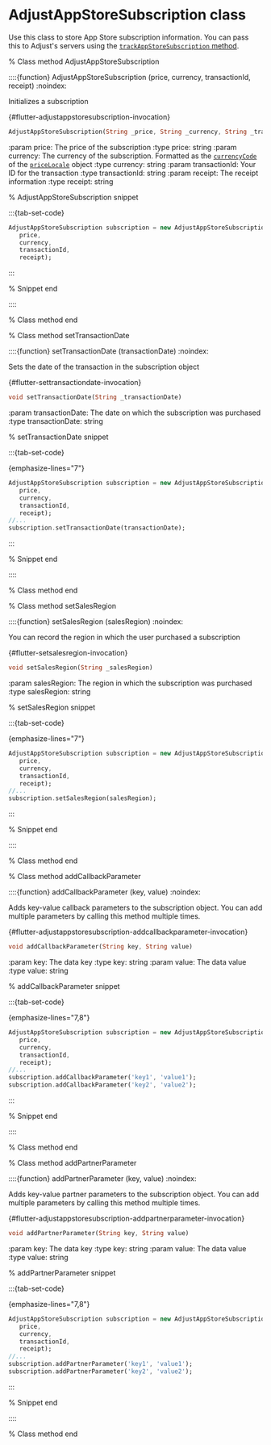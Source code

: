 # AdjustAppStoreSubscription class

Use this class to store App Store subscription information. You can pass this to Adjust's servers using the [`trackAppStoreSubscription` method](#flutter-trackappstoresubscription-invocation).

% Class method AdjustAppStoreSubscription

::::{function} AdjustAppStoreSubscription (price, currency, transactionId, receipt)
:noindex:

Initializes a subscription

{#flutter-adjustappstoresubscription-invocation}

```dart
AdjustAppStoreSubscription(String _price, String _currency, String _transactionId, String _receipt)
```

:param price: The price of the subscription
:type price: string
:param currency: The currency of the subscription. Formatted as the [`currencyCode`](https://developer.apple.com/documentation/foundation/nslocale/1642836-currencycode?language=objc) of the [`priceLocale`](https://developer.apple.com/documentation/storekit/skproduct/1506145-pricelocale?language=objc) object
:type currency: string
:param transactionId: Your ID for the transaction
:type transactionId: string
:param receipt: The receipt information
:type receipt: string

% AdjustAppStoreSubscription snippet

:::{tab-set-code}

```dart
AdjustAppStoreSubscription subscription = new AdjustAppStoreSubscription(
   price,
   currency,
   transactionId,
   receipt);
```

:::

% Snippet end

::::

% Class method end

% Class method setTransactionDate

::::{function} setTransactionDate (transactionDate)
:noindex:

Sets the date of the transaction in the subscription object

{#flutter-settransactiondate-invocation}

```dart
void setTransactionDate(String _transactionDate)
```

:param transactionDate: The date on which the subscription was purchased
:type transactionDate: string

% setTransactionDate snippet

:::{tab-set-code}

{emphasize-lines="7"}

```dart
AdjustAppStoreSubscription subscription = new AdjustAppStoreSubscription(
   price,
   currency,
   transactionId,
   receipt);
//...
subscription.setTransactionDate(transactionDate);
```

:::

% Snippet end

::::

% Class method end

% Class method setSalesRegion

::::{function} setSalesRegion (salesRegion)
:noindex:

You can record the region in which the user purchased a subscription

{#flutter-setsalesregion-invocation}

```dart
void setSalesRegion(String _salesRegion)
```

:param salesRegion: The region in which the subscription was purchased
:type salesRegion: string

% setSalesRegion snippet

:::{tab-set-code}

{emphasize-lines="7"}

```dart
AdjustAppStoreSubscription subscription = new AdjustAppStoreSubscription(
   price,
   currency,
   transactionId,
   receipt);
//...
subscription.setSalesRegion(salesRegion);
```

:::

% Snippet end

::::

% Class method end

% Class method addCallbackParameter

::::{function} addCallbackParameter (key, value)
:noindex:

Adds key-value callback parameters to the subscription object. You can add multiple parameters by calling this method multiple times.

{#flutter-adjustappstoresubscription-addcallbackparameter-invocation}

```dart
void addCallbackParameter(String key, String value)
```

:param key: The data key
:type key: string
:param value: The data value
:type value: string

% addCallbackParameter snippet

:::{tab-set-code}

{emphasize-lines="7,8"}

```dart
AdjustAppStoreSubscription subscription = new AdjustAppStoreSubscription(
   price,
   currency,
   transactionId,
   receipt);
//...
subscription.addCallbackParameter('key1', 'value1');
subscription.addCallbackParameter('key2', 'value2');
```

:::

% Snippet end

::::

% Class method end

% Class method addPartnerParameter

::::{function} addPartnerParameter (key, value)
:noindex:

Adds key-value partner parameters to the subscription object. You can add multiple parameters by calling this method multiple times.

{#flutter-adjustappstoresubscription-addpartnerparameter-invocation}

```dart
void addPartnerParameter(String key, String value)
```

:param key: The data key
:type key: string
:param value: The data value
:type value: string

% addPartnerParameter snippet

:::{tab-set-code}

{emphasize-lines="7,8"}

```dart
AdjustAppStoreSubscription subscription = new AdjustAppStoreSubscription(
   price,
   currency,
   transactionId,
   receipt);
//...
subscription.addPartnerParameter('key1', 'value1');
subscription.addPartnerParameter('key2', 'value2');
```

:::

% Snippet end

::::

% Class method end
